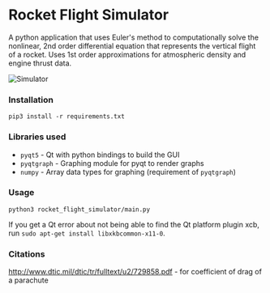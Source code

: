 # Rocket Flight Simulator

A python application that uses Euler's method to computationally solve the nonlinear, 2nd order differential equation that represents the vertical flight of a rocket. Uses 1st order approximations for atmospheric density and engine thrust data.

![Simulator](https://image.prntscr.com/image/Ll-SqvFVRhaifLjRa7ZVhg.png "Flight Simulator Program")


### Installation
`pip3 install -r requirements.txt`

### Libraries used
* `pyqt5` - Qt with python bindings to build the GUI
* `pyqtgraph` - Graphing module for pyqt to render graphs
* `numpy` - Array data types for graphing (requirement of `pyqtgraph`)



### Usage
`python3 rocket_flight_simulator/main.py`

If you get a Qt error about not being able to find the Qt platform plugin xcb, run `sudo apt-get install libxkbcommon-x11-0`.


### Citations
http://www.dtic.mil/dtic/tr/fulltext/u2/729858.pdf - for coefficient of drag of a parachute
